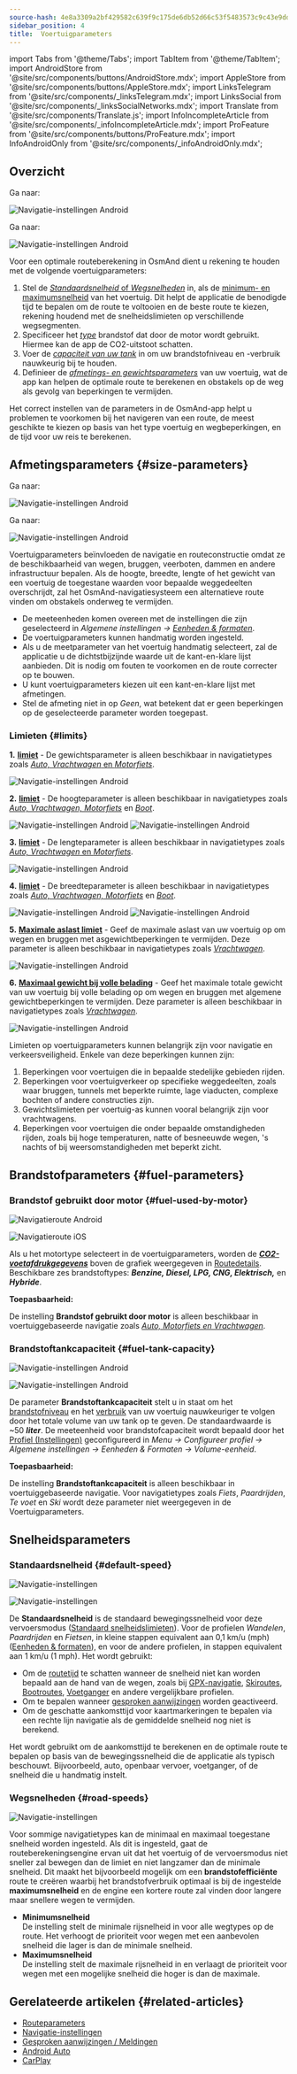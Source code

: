 ```yaml
---
source-hash: 4e8a3309a2bf429582c639f9c175de6db52d66c53f5483573c9c43e9ddf5a4ad
sidebar_position: 4
title:  Voertuigparameters
---
```


import Tabs from '@theme/Tabs';
import TabItem from '@theme/TabItem';
import AndroidStore from '@site/src/components/buttons/AndroidStore.mdx';
import AppleStore from '@site/src/components/buttons/AppleStore.mdx';
import LinksTelegram from '@site/src/components/_linksTelegram.mdx';
import LinksSocial from '@site/src/components/_linksSocialNetworks.mdx';
import Translate from '@site/src/components/Translate.js';
import InfoIncompleteArticle from '@site/src/components/_infoIncompleteArticle.mdx';
import ProFeature from '@site/src/components/buttons/ProFeature.mdx';
import InfoAndroidOnly from '@site/src/components/_infoAndroidOnly.mdx';


## Overzicht

<Tabs groupId="operating-systems" queryString="current-os">

<TabItem value="android" label="Android">

Ga naar: *<Translate android="true" ids="shared_string_menu,configure_profile,routing_settings_2"/>*  

![Navigatie-instellingen Android](@site/static/img/navigation/navigation_settings_vehicle-parameters_1_andr.png)

</TabItem>

<TabItem value="ios" label="iOS">

Ga naar: *<Translate ios="true" ids="shared_string_menu,shared_string_settings,application_profiles,routing_settings_2"/>*  

![Navigatie-instellingen Android](@site/static/img/navigation/navigation_settings_vehicle-parameters_ios.png)

</TabItem>

</Tabs>  

Voor een optimale routeberekening in OsmAnd dient u rekening te houden met de volgende voertuigparameters:

1. Stel de [*Standaardsnelheid* of *Wegsnelheden*](#road-speeds) in, als de [minimum- en maximumsnelheid](#road-speeds) van het voertuig. Dit helpt de applicatie de benodigde tijd te bepalen om de route te voltooien en de beste route te kiezen, rekening houdend met de snelheidslimieten op verschillende wegsegmenten.
2. Specificeer het [*type*](#fuel-used-by-motor) brandstof dat door de motor wordt gebruikt. Hiermee kan de app de CO2-uitstoot schatten.
3. Voer de [*capaciteit van uw tank*](#fuel-tank-capacity) in om uw brandstofniveau en -verbruik nauwkeurig bij te houden.
4. Definieer de [*afmetings- en gewichtsparameters*](#size-parameters) van uw voertuig, wat de app kan helpen de optimale route te berekenen en obstakels op de weg als gevolg van beperkingen te vermijden.

Het correct instellen van de parameters in de OsmAnd-app helpt u problemen te voorkomen bij het navigeren van een route, de meest geschikte te kiezen op basis van het type voertuig en wegbeperkingen, en de tijd voor uw reis te berekenen.


## Afmetingsparameters {#size-parameters}

<Tabs groupId="operating-systems" queryString="current-os">

<TabItem value="android" label="Android">

Ga naar: *<Translate android="true" ids="shared_string_menu,configure_profile,routing_settings_2"/>*  

![Navigatie-instellingen Android](@site/static/img/navigation/navigation_settings_sizes2_andr.png)

</TabItem>

<TabItem value="ios" label="iOS">

Ga naar: *<Translate ios="true" ids="shared_string_menu,shared_string_settings,application_profiles,routing_settings_2"/>*  

![Navigatie-instellingen Android](@site/static/img/navigation/navigation_settings_sizes2_ios.png)

</TabItem>

</Tabs>

Voertuigparameters beïnvloeden de navigatie en routeconstructie omdat ze de beschikbaarheid van wegen, bruggen, veerboten, dammen en andere infrastructuur bepalen. Als de hoogte, breedte, lengte of het gewicht van een voertuig de toegestane waarden voor bepaalde weggedeelten overschrijdt, zal het OsmAnd-navigatiesysteem een alternatieve route vinden om obstakels onderweg te vermijden.  

- De meeteenheden komen overeen met de instellingen die zijn geselecteerd in *Algemene instellingen → [Eenheden & formaten](../../personal/profiles.md#units--formats)*.
- De voertuigparameters kunnen handmatig worden ingesteld.
- Als u de meetparameter van het voertuig handmatig selecteert, zal de applicatie u de dichtstbijzijnde waarde uit de kant-en-klare lijst aanbieden. Dit is nodig om fouten te voorkomen en de route correcter op te bouwen.
- U kunt voertuigparameters kiezen uit een kant-en-klare lijst met afmetingen.
- Stel de afmeting niet in op *Geen*, wat betekent dat er geen beperkingen op de geselecteerde parameter worden toegepast.  

### Limieten {#limits}

**1.** [**<Translate android="true" ids="routing_attr_weight_name"/> limiet**](https://wiki.openstreetmap.org/wiki/Key:maxweight) - <Translate android="true" ids="weight_limit_description"/> De gewichtsparameter is alleen beschikbaar in navigatietypes zoals [*Auto, Vrachtwagen* en *Motorfiets*](../../navigation/routing/car-based-routing.md).  

![Navigatie-instellingen Android](@site/static/img/navigation/navigation_settings_weight_andr.png)

**2.**  [**<Translate android="true" ids="routing_attr_height_name"/> limiet**](https://wiki.openstreetmap.org/wiki/Key:maxheight) - <Translate android="true" ids="height_limit_description"/> De hoogteparameter is alleen beschikbaar in navigatietypes zoals *[Auto, Vrachtwagen, Motorfiets](../../navigation/routing/car-based-routing.md)* en *[Boot](../../navigation/routing/boat-navigation.md)*.  

![Navigatie-instellingen Android](@site/static/img/navigation/navigation_settings_height_andr.png)
![Navigatie-instellingen Android](@site/static/img/navigation/navigation_settings_height_boat_andr.png)  

**3.** [**<Translate android="true" ids="routing_attr_length_name"/> limiet**](https://wiki.openstreetmap.org/wiki/Key:maxlength) - <Translate android="true" ids="lenght_limit_description"/> De lengteparameter is alleen beschikbaar in navigatietypes zoals [*Auto, Vrachtwagen* en *Motorfiets*](../../navigation/routing/car-based-routing.md).  

![Navigatie-instellingen Android](@site/static/img/navigation/navigation_settings_length_andr.png)

**4.** [**<Translate android="true" ids="routing_attr_width_name"/> limiet**](https://wiki.openstreetmap.org/wiki/Key:maxwidth) - <Translate android="true" ids="width_limit_description"/> De breedteparameter is alleen beschikbaar in navigatietypes zoals *[Auto, Vrachtwagen, Motorfiets](../../navigation/routing/car-based-routing.md)* en *[Boot](../../navigation/routing/boat-navigation.md)*.  

![Navigatie-instellingen Android](@site/static/img/navigation/navigation_settings_width_andr.png)
![Navigatie-instellingen Android](@site/static/img/navigation/navigation_settings_width_boat_andr.png)

**5.** [**Maximale aslast limiet**](https://wiki.openstreetmap.org/wiki/Key:maxaxleload) - Geef de maximale aslast van uw voertuig op om wegen en bruggen met asgewichtbeperkingen te vermijden. Deze parameter is alleen beschikbaar in navigatietypes zoals [*Vrachtwagen*](../../navigation/routing/car-based-routing.md).  

![Navigatie-instellingen Android](@site/static/img/navigation/max_axle_load.png)

**6.** [**Maximaal gewicht bij volle belading**](https://wiki.openstreetmap.org/wiki/Key:maxweightrating) - Geef het maximale totale gewicht van uw voertuig bij volle belading op om wegen en bruggen met algemene gewichtbeperkingen te vermijden. Deze parameter is alleen beschikbaar in navigatietypes zoals [*Vrachtwagen*](../../navigation/routing/car-based-routing.md).  

![Navigatie-instellingen Android](@site/static/img/navigation/max_weight_at_full_load.png)

Limieten op voertuigparameters kunnen belangrijk zijn voor navigatie en verkeersveiligheid. Enkele van deze beperkingen kunnen zijn:  

1. Beperkingen voor voertuigen die in bepaalde stedelijke gebieden rijden.  
2. Beperkingen voor voertuigverkeer op specifieke weggedeelten, zoals waar bruggen, tunnels met beperkte ruimte, lage viaducten, complexe bochten of andere constructies zijn.  
3. Gewichtslimieten per voertuig-as kunnen vooral belangrijk zijn voor vrachtwagens.
4. Beperkingen voor voertuigen die onder bepaalde omstandigheden rijden, zoals bij hoge temperaturen, natte of besneeuwde wegen, 's nachts of bij weersomstandigheden met beperkt zicht.


## Brandstofparameters {#fuel-parameters}

### Brandstof gebruikt door motor {#fuel-used-by-motor}

<Tabs groupId="operating-systems" queryString="current-os">

<TabItem value="android" label="Android">

![Navigatieroute Android](@site/static/img/navigation/route/navigation_settings_fuel_motor_andr.png)

</TabItem>

<TabItem value="ios" label="iOS">

![Navigatieroute iOS](@site/static/img/navigation/route/navigation_settings_fuel_motor_ios.png)

</TabItem>

</Tabs>

Als u het motortype selecteert in de voertuigparameters, worden de [***CO2-voetafdrukgegevens***](../../navigation/setup/route-details.md#elevation-info) boven de grafiek weergegeven in [Routedetails](../setup/route-details.md).
Beschikbare zes brandstoftypes: ***Benzine, Diesel, LPG, CNG, Elektrisch,*** en ***Hybride***.  

**Toepasbaarheid:**

De instelling **Brandstof gebruikt door motor** is alleen beschikbaar in voertuiggebaseerde navigatie zoals *[Auto, Motorfiets en Vrachtwagen](../../navigation/routing/car-based-routing.md)*.


### Brandstoftankcapaciteit {#fuel-tank-capacity}

<Tabs groupId="operating-systems" queryString="current-os">

<TabItem value="android" label="Android">

![Navigatie-instellingen Android](@site/static/img/navigation/navigation_settings_tank_andr.png)

</TabItem>

<TabItem value="ios" label="iOS">

![Navigatie-instellingen Android](@site/static/img/navigation/navigation_settings_tank_ios.png)

</TabItem>

</Tabs>


De parameter **Brandstoftankcapaciteit** stelt u in staat om het [brandstofniveau](../../widgets/info-widgets.md#vehicle-metrics-widgets) en het [verbruik](../../widgets/info-widgets.md#vehicle-metrics-widgets) van uw voertuig nauwkeuriger te volgen door het totale volume van uw tank op te geven. De standaardwaarde is ~50 ***liter***. De meeteenheid voor brandstofcapaciteit wordt bepaald door het [Profiel (Instellingen)](../..//personal/profiles.md#units--formats) geconfigureerd in *Menu → Configureer profiel → Algemene instellingen → Eenheden & Formaten → Volume-eenheid*.

**Toepasbaarheid:**

De instelling **Brandstoftankcapaciteit** is alleen beschikbaar in voertuiggebaseerde navigatie. Voor navigatietypes zoals *Fiets*, *Paardrijden*, *Te voet* en *Ski* wordt deze parameter niet weergegeven in de Voertuigparameters.

## Snelheidsparameters

### Standaardsnelheid {#default-speed}

<Tabs groupId="operating-systems" queryString="current-os">

<TabItem value="android" label="Android">

![Navigatie-instellingen](@site/static/img/navigation/navigation_settings_speeds_andr.png)

</TabItem>

<TabItem value="ios" label="iOS">

![Navigatie-instellingen](@site/static/img/navigation/navigation_settings_speeds_ios.png)

</TabItem>

</Tabs>  

De **Standaardsnelheid** is de standaard bewegingssnelheid voor deze vervoersmodus ([Standaard snelheidslimieten](https://wiki.openstreetmap.org/wiki/Default_speed_limits)). Voor de profielen *Wandelen*, *Paardrijden* en *Fietsen*, in kleine stappen equivalent aan 0,1 km/u (mph) ([Eenheden & formaten](https://osmand.net/docs/user/personal/profiles#units--formats)), en voor de andere profielen, in stappen equivalent aan 1 km/u (1 mph). Het wordt gebruikt:
- Om de [routetijd](../../widgets/nav-widgets.md#time-to-intermediate) te schatten wanneer de snelheid niet kan worden bepaald aan de hand van de wegen, zoals bij [GPX-navigatie](../setup/gpx-navigation.md), [Skiroutes](../routing/ski-routing.md), [Bootroutes](../routing/boat-navigation.md), [Voetganger](../routing/pedestrian-routing.md) en andere vergelijkbare profielen.
- Om te bepalen wanneer [gesproken aanwijzingen](../guidance/voice-navigation.md) worden geactiveerd.
- Om de geschatte aankomsttijd voor kaartmarkeringen te bepalen via een rechte lijn navigatie als de gemiddelde snelheid nog niet is berekend.



 Het wordt gebruikt om de aankomsttijd te berekenen en de optimale route te bepalen op basis van de bewegingssnelheid die de applicatie als typisch beschouwt. Bijvoorbeeld, auto, openbaar vervoer, voetganger, of de snelheid die u handmatig instelt.


### Wegsnelheden {#road-speeds}


![Navigatie-instellingen](@site/static/img/navigation/navigation_settings_speeds-r_andr.png)

Voor sommige navigatietypes kan de minimaal en maximaal toegestane snelheid worden ingesteld. Als dit is ingesteld, gaat de routeberekeningsengine ervan uit dat het voertuig of de vervoersmodus niet sneller zal bewegen dan de limiet en niet langzamer dan de minimale snelheid. 
Dit maakt het bijvoorbeeld mogelijk om een **brandstofefficiënte** route te creëren waarbij het brandstofverbruik optimaal is bij de ingestelde **maximumsnelheid** en de engine een kortere route zal vinden door langere maar snellere wegen te vermijden.

- **Minimumsnelheid**  
    De instelling stelt de minimale rijsnelheid in voor alle wegtypes op de route. Het verhoogt de prioriteit voor wegen met een aanbevolen snelheid die lager is dan de minimale snelheid.  
- **Maximumsnelheid**  
    De instelling stelt de maximale rijsnelheid in en verlaagt de prioriteit voor wegen met een mogelijke snelheid die hoger is dan de maximale.




## Gerelateerde artikelen {#related-articles}

- [Routeparameters](../routing/osmand-routing.md#routing-types)
- [Navigatie-instellingen](./navigation-settings.md)
- [Gesproken aanwijzingen / Meldingen](./voice-navigation.md)
- [Android Auto](../auto-car.md)
- [CarPlay](../car-play.md)
